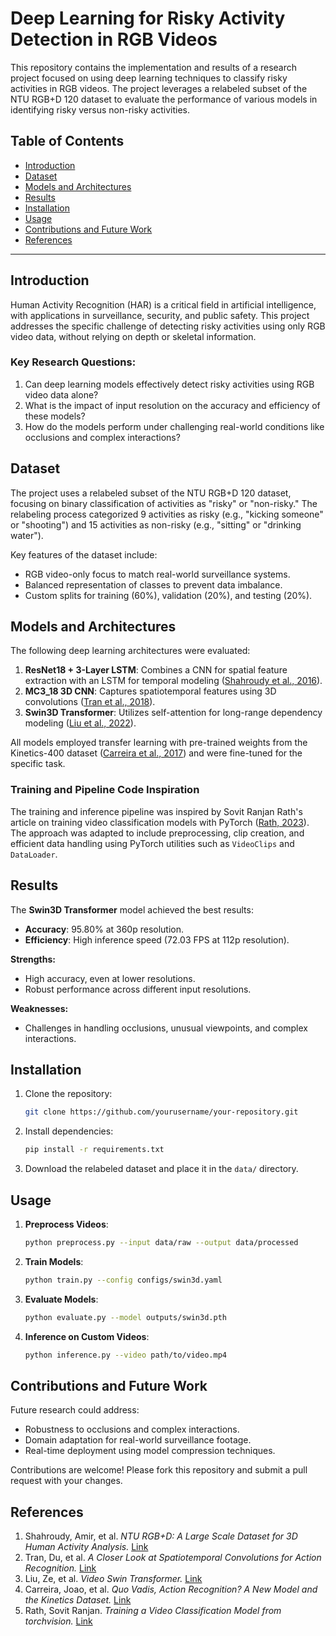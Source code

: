 # Deep Learning for Risky Activity Detection in RGB Videos

This repository contains the implementation and results of a research project focused on using deep learning techniques to classify risky activities in RGB videos. The project leverages a relabeled subset of the NTU RGB+D 120 dataset to evaluate the performance of various models in identifying risky versus non-risky activities.

## Table of Contents
- [Introduction](#introduction)
- [Dataset](#dataset)
- [Models and Architectures](#models-and-architectures)
- [Results](#results)
- [Installation](#installation)
- [Usage](#usage)
- [Contributions and Future Work](#contributions-and-future-work)
- [References](#references)

---

## Introduction
Human Activity Recognition (HAR) is a critical field in artificial intelligence, with applications in surveillance, security, and public safety. This project addresses the specific challenge of detecting risky activities using only RGB video data, without relying on depth or skeletal information.

### Key Research Questions:
1. Can deep learning models effectively detect risky activities using RGB video data alone?
2. What is the impact of input resolution on the accuracy and efficiency of these models?
3. How do the models perform under challenging real-world conditions like occlusions and complex interactions?

## Dataset
The project uses a relabeled subset of the NTU RGB+D 120 dataset, focusing on binary classification of activities as "risky" or "non-risky." The relabeling process categorized 9 activities as risky (e.g., "kicking someone" or "shooting") and 15 activities as non-risky (e.g., "sitting" or "drinking water"). 

Key features of the dataset include:
- RGB video-only focus to match real-world surveillance systems.
- Balanced representation of classes to prevent data imbalance.
- Custom splits for training (60%), validation (20%), and testing (20%).

## Models and Architectures
The following deep learning architectures were evaluated:
1. **ResNet18 + 3-Layer LSTM**: Combines a CNN for spatial feature extraction with an LSTM for temporal modeling ([Shahroudy et al., 2016](https://arxiv.org/abs/1604.02808)).
2. **MC3_18 3D CNN**: Captures spatiotemporal features using 3D convolutions ([Tran et al., 2018](https://openaccess.thecvf.com/content_cvpr_2018/html/Tran_A_Closer_Look_CVPR_2018_paper.html)).
3. **Swin3D Transformer**: Utilizes self-attention for long-range dependency modeling ([Liu et al., 2022](https://arxiv.org/abs/2106.13230)).

All models employed transfer learning with pre-trained weights from the Kinetics-400 dataset ([Carreira et al., 2017](https://arxiv.org/abs/1705.07750)) and were fine-tuned for the specific task.

### Training and Pipeline Code Inspiration
The training and inference pipeline was inspired by Sovit Ranjan Rath's article on training video classification models with PyTorch ([Rath, 2023](https://debuggercafe.com/training-a-video-classification-model/)). The approach was adapted to include preprocessing, clip creation, and efficient data handling using PyTorch utilities such as `VideoClips` and `DataLoader`.

## Results
The **Swin3D Transformer** model achieved the best results:
- **Accuracy**: 95.80% at 360p resolution.
- **Efficiency**: High inference speed (72.03 FPS at 112p resolution).

**Strengths:**
- High accuracy, even at lower resolutions.
- Robust performance across different input resolutions.

**Weaknesses:**
- Challenges in handling occlusions, unusual viewpoints, and complex interactions.

## Installation
1. Clone the repository:
   ```bash
   git clone https://github.com/yourusername/your-repository.git
   ```
2. Install dependencies:
   ```bash
   pip install -r requirements.txt
   ```
3. Download the relabeled dataset and place it in the `data/` directory.

## Usage
1. **Preprocess Videos**:
   ```bash
   python preprocess.py --input data/raw --output data/processed
   ```
2. **Train Models**:
   ```bash
   python train.py --config configs/swin3d.yaml
   ```
3. **Evaluate Models**:
   ```bash
   python evaluate.py --model outputs/swin3d.pth
   ```
4. **Inference on Custom Videos**:
   ```bash
   python inference.py --video path/to/video.mp4
   ```

## Contributions and Future Work
Future research could address:
- Robustness to occlusions and complex interactions.
- Domain adaptation for real-world surveillance footage.
- Real-time deployment using model compression techniques.

Contributions are welcome! Please fork this repository and submit a pull request with your changes.

## References
1. Shahroudy, Amir, et al. *NTU RGB+D: A Large Scale Dataset for 3D Human Activity Analysis.* [Link](https://arxiv.org/abs/1604.02808)
2. Tran, Du, et al. *A Closer Look at Spatiotemporal Convolutions for Action Recognition.* [Link](https://openaccess.thecvf.com/content_cvpr_2018/html/Tran_A_Closer_Look_CVPR_2018_paper.html)
3. Liu, Ze, et al. *Video Swin Transformer.* [Link](https://arxiv.org/abs/2106.13230)
4. Carreira, Joao, et al. *Quo Vadis, Action Recognition? A New Model and the Kinetics Dataset.* [Link](https://arxiv.org/abs/1705.07750)
5. Rath, Sovit Ranjan. *Training a Video Classification Model from torchvision.* [Link](https://debuggercafe.com/training-a-video-classification-model/)
```